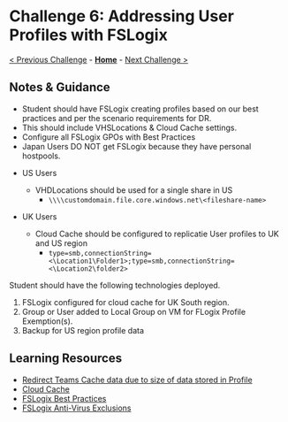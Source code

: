 # Challenge 6: Addressing User Profiles with FSLogix

[< Previous Challenge](./05-Create-Configure-HostPools.md) - **[Home](./README.md)** - [Next Challenge >](./07-Install-Configure-Apps.md)

## Notes & Guidance

- Student should have FSLogix creating profiles based on our best practices and per the scenario requirements for DR.
- This should include VHSLocations & Cloud Cache settings.
- Configure all FSLogix GPOs with Best Practices
- Japan Users DO NOT get FSLogix because they have personal hostpools.
 * US Users
    * VHDLocations should be used for a single share in US
        - `\\\\customdomain.file.core.windows.net\<fileshare-name>`

 * UK Users
    * Cloud Cache should be configured to replicatie User profiles to UK and US region
        - `type=smb,connectionString=<\Location1\Folder1>;type=smb,connectionString=<\Location2\folder2>`

Student should have the following technologies deployed.

1. FSLogix configured for cloud cache for UK South region.
2. Group or User added to Local Group on VM for FLogix Profile Exemption(s).
3. Backup for US region profile data

## Learning Resources

- [Redirect Teams Cache data due to size of data stored in Profile](https://techcommunity.microsoft.com/t5/windows-virtual-desktop/wvd-fslogix-reduce-profile-container-size-exclude-teams-cache/m-p/1503683)
- [Cloud Cache](https://docs.microsoft.com/en-us/fslogix/configure-cloud-cache-tutorial)
- [FSLogix Best Practices](https://docs.microsoft.com/en-us/azure/architecture/example-scenario/wvd/windows-virtual-desktop-fslogix#best-practice-settings-for-enterprises)
- [FSLogix Anti-Virus Exclusions](https://docs.microsoft.com/en-us/azure/architecture/example-scenario/wvd/windows-virtual-desktop-fslogix#antivirus-exclusions)

